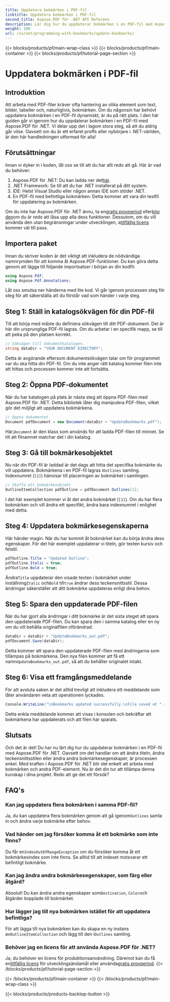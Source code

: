 ```yaml
---
title: Uppdatera bokmärken i PDF-fil
linktitle: Uppdatera bokmärken i PDF-fil
second_title: Aspose.PDF för .NET API Referens
description: Lär dig hur du uppdaterar bokmärken i en PDF-fil med Aspose.PDF för .NET med den här guiden. Perfekt för utvecklare som vill modifiera PDF-bokmärken effektivt.
weight: 100
url: /sv/net/programming-with-bookmarks/update-bookmarks/
---
```


{{< blocks/products/pf/main-wrap-class >}}
{{< blocks/products/pf/main-container >}}
{{< blocks/products/pf/tutorial-page-section >}}

# Uppdatera bokmärken i PDF-fil

## Introduktion

Att arbeta med PDF-filer kräver ofta hantering av olika element som text, bilder, tabeller och, naturligtvis, bokmärken. Om du någonsin har behövt uppdatera bokmärken i en PDF-fil dynamiskt, är du på rätt plats. I den här guiden går vi igenom hur du uppdaterar bokmärken i en PDF-fil med Aspose.PDF för .NET. Vi delar upp det i lagom stora steg, så att du aldrig går vilse. Oavsett om du är ett erfaret proffs eller nybörjare i .NET-världen, är den här handledningen utformad för alla!

## Förutsättningar

Innan vi dyker in i koden, låt oss se till att du har allt redo att gå. Här är vad du behöver:

1.  Aspose.PDF för .NET: Du kan ladda ner det[här](https://releases.aspose.com/pdf/net/).
2. .NET Framework: Se till att du har .NET installerat på ditt system.
3. IDE: Helst Visual Studio eller någon annan IDE som stöder .NET.
4. En PDF-fil med befintliga bokmärken: Detta kommer att vara din testfil för uppdatering av bokmärken.

 Om du inte har Aspose.PDF för .NET ännu, ta en[gratis provperiod](https://releases.aspose.com/) eller[köp den](https://purchase.aspose.com/buy)om du är redo att låsa upp alla dess funktioner. Dessutom, om du vill använda den utan begränsningar under utvecklingen, a[tillfällig licens](https://purchase.aspose.com/temporary-license/) kommer väl till pass.

## Importera paket

Innan du skriver koden är det viktigt att inkludera de nödvändiga namnrymden för att komma åt Aspose.PDF-funktioner. Du kan göra detta genom att lägga till följande importsatser i början av din kodfil:

```csharp
using Aspose.Pdf;
using Aspose.Pdf.Annotations;
```

Låt oss smutsa ner händerna med lite kod. Vi går igenom processen steg för steg för att säkerställa att du förstår vad som händer i varje steg.

## Steg 1: Ställ in katalogsökvägen för din PDF-fil

Till att börja med måste du definiera sökvägen till ditt PDF-dokument. Det är här din ursprungliga PDF-fil lagras. Om du arbetar i en specifik mapp, se till att peka på den platsen korrekt.

```csharp
// Sökvägen till dokumentkatalogen.
string dataDir = "YOUR DOCUMENT DIRECTORY";
```

Detta är avgörande eftersom dokumentsökvägen talar om för programmet var du ska hitta din PDF-fil. Om du inte anger rätt katalog kommer filen inte att hittas och processen kommer inte att fortsätta.

## Steg 2: Öppna PDF-dokumentet

När du har katalogen på plats är nästa steg att öppna PDF-filen med Aspose.PDF för .NET. Detta bibliotek låter dig manipulera PDF-filen, vilket gör det möjligt att uppdatera bokmärkena.

```csharp
// Öppna dokumentet
Document pdfDocument = new Document(dataDir + "UpdateBookmarks.pdf");
```

 Här,`Document` är den klass som används för att ladda PDF-filen till minnet. Se till att filnamnet matchar det i din katalog. 

## Steg 3: Gå till bokmärkesobjektet

 Nu när din PDF-fil är laddad är det dags att hitta det specifika bokmärke du vill uppdatera. Bokmärkena i en PDF-fil lagras i`Outlines` samling. Indexnumret (`[1]`) hänvisar till placeringen av bokmärket i samlingen.

```csharp
// Skaffa ett bokmärkesobjekt
OutlineItemCollection pdfOutline = pdfDocument.Outlines[1];
```

I det här exemplet kommer vi åt det andra bokmärket (`[1]`). Om du har flera bokmärken och vill ändra ett specifikt, ändra bara indexnumret i enlighet med detta.

## Steg 4: Uppdatera bokmärkesegenskaperna

Här händer magin. När du har kommit åt bokmärket kan du börja ändra dess egenskaper. För det här exemplet uppdaterar vi titeln, gör texten kursiv och fetstil.

```csharp
pdfOutline.Title = "Updated Outline";
pdfOutline.Italic = true;
pdfOutline.Bold = true;
```

 Ändra`Title` uppdaterar den visade texten i bokmärket under inställning`Italic` och`Bold` till`true` ändrar dess teckensnittsstil. Dessa ändringar säkerställer att ditt bokmärke uppdateras enligt dina behov.

## Steg 5: Spara den uppdaterade PDF-filen

När du har gjort alla ändringar i ditt bokmärke är det sista steget att spara den uppdaterade PDF-filen. Du kan spara den i samma katalog eller en ny om du vill behålla originalfilen oförändrad.

```csharp
dataDir = dataDir + "UpdateBookmarks_out.pdf";
pdfDocument.Save(dataDir);
```

 Detta kommer att spara den uppdaterade PDF-filen med ändringarna som tillämpas på bokmärkena. Den nya filen kommer att få ett namn`UpdateBookmarks_out.pdf`, så att du behåller originalet intakt.

## Steg 6: Visa ett framgångsmeddelande

För att avsluta saken är det alltid trevligt att inkludera ett meddelande som låter användaren veta att operationen lyckades.

```csharp
Console.WriteLine("\nBookmarks updated successfully.\nFile saved at " + dataDir);
```

Detta enkla meddelande kommer att visas i konsolen och bekräftar att bokmärkena har uppdaterats och att filen har sparats.

## Slutsats

Och det är det! Du har nu lärt dig hur du uppdaterar bokmärken i en PDF-fil med Aspose.PDF för .NET. Oavsett om det handlar om att ändra titeln, ändra teckensnittsstilen eller ändra andra bokmärkesegenskaper, är processen enkel. Med kraften i Aspose.PDF för .NET blir det enkelt att arbeta med bokmärken och andra PDF-element. Nu är det din tur att tillämpa denna kunskap i dina projekt. Redo att ge det ett försök?

## FAQ's

### Kan jag uppdatera flera bokmärken i samma PDF-fil?  
 Ja, du kan uppdatera flera bokmärken genom att gå igenom`Outlines` samla in och ändra varje bokmärke efter behov.

### Vad händer om jag försöker komma åt ett bokmärke som inte finns?  
 Du får en`IndexOutOfRangeException` om du försöker komma åt ett bokmärkesindex som inte finns. Se alltid till att indexet motsvarar ett befintligt bokmärke.

### Kan jag ändra andra bokmärkesegenskaper, som färg eller åtgärd?  
 Absolut! Du kan ändra andra egenskaper som`Destination`, `Color`och åtgärder kopplade till bokmärket.

### Hur lägger jag till nya bokmärken istället för att uppdatera befintliga?  
 För att lägga till nya bokmärken kan du skapa en ny instans av`OutlineItemCollection` och lägg till den i`Outlines` samling.

### Behöver jag en licens för att använda Aspose.PDF för .NET?  
 Ja, du behöver en licens för produktionsanvändning. Däremot kan du få en[tillfällig licens](https://purchase.aspose.com/temporary-license/) för utvecklingsändamål eller använda[gratis provperiod](https://releases.aspose.com/).
{{< /blocks/products/pf/tutorial-page-section >}}

{{< /blocks/products/pf/main-container >}}
{{< /blocks/products/pf/main-wrap-class >}}

{{< blocks/products/products-backtop-button >}}
